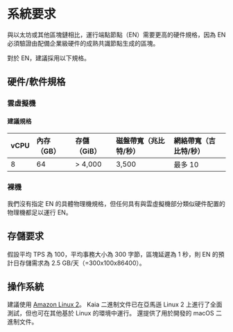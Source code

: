 # 系統要求

與以太坊或其他區塊鏈相比，運行端點節點（EN）需要更高的硬件規格，因為 EN 必須驗證由配備企業級硬件的成熟共識節點生成的區塊。

對於 EN，建議採用以下規格。

## 硬件/軟件規格<a id="h-w-specification"></a>

### 雲虛擬機<a id="cloud-vm"></a>

#### 建議規格<a id="recommended-specification-based-on-aws"></a>

| vCPU | 內存（GB） | 存儲（GiB） | 磁盤帶寬（兆比特/秒） | 網絡帶寬（吉比特/秒） |
| :--- | :----- | :------ | :---------- | :---------- |
| 8    | 64     | > 4,000 | 3,500       | 最多 10       |

### 裸機<a id="bare-metal-machine"></a>

我們沒有指定 EN 的具體物理機規格，但任何具有與雲虛擬機部分類似硬件配置的物理機都足以運行 EN。

## 存儲要求<a id="storage-requirements"></a>

假設平均 TPS 為 100，平均事務大小為 300 字節，區塊延遲為 1 秒，則 EN 的預計日存儲需求為 2.5 GB/天（=300x100x86400）。

## 操作系統<a id="operating-system"></a>

建議使用 [Amazon Linux 2](https://aws.amazon.com/ko/about-aws/whats-new/2017/12/introducing-amazon-linux-2/)。
Kaia 二進制文件已在亞馬遜 Linux 2 上進行了全面測試，但也可在其他基於 Linux 的環境中運行。
還提供了用於開發的 macOS 二進制文件。

